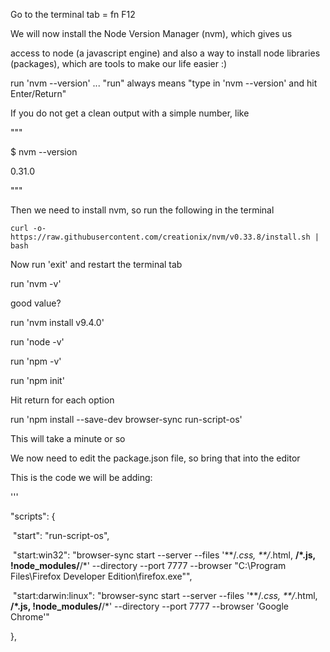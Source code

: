 Go to the terminal tab = fn F12



We will now install the Node Version Manager (nvm), which gives us

access to node (a javascript engine) and also a way to install node libraries (packages), which are tools to make our life easier :)





run 'nvm --version' ... "run" always means "type in 'nvm --version' and hit Enter/Return"



If you do not get a clean output with a simple number, like 



"""

$ nvm --version

0.31.0

"""



Then we need to install nvm, so run the following in the terminal

```
curl -o- https://raw.githubusercontent.com/creationix/nvm/v0.33.8/install.sh | bash
```





Now run 'exit' and restart the terminal tab





run 'nvm -v'



good value? 



run 'nvm install v9.4.0'



run 'node -v'



run 'npm -v'





run 'npm init' 

Hit return for each option





run 'npm install --save-dev browser-sync run-script-os'

This will take a minute or so

We now need to edit the package.json file, so bring that into the editor

This is the code we will be adding:



'''

  "scripts": {

​    "start": "run-script-os",

​    "start:win32": "browser-sync start --server --files '**/*.css, **/*.html, **/*.js, !node_modules/**/*' --directory --port 7777 --browser \"C:\\Program Files\\Firefox Developer Edition\\firefox.exe\"",

​    "start:darwin:linux": "browser-sync start --server --files '**/*.css, **/*.html, **/*.js, !node_modules/**/*' --directory --port 7777 --browser 'Google Chrome'"

  },